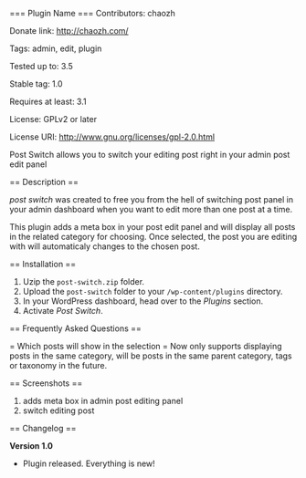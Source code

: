 === Plugin Name ===
Contributors: chaozh

Donate link: http://chaozh.com/

Tags: admin, edit, plugin 

Tested up to: 3.5

Stable tag: 1.0

Requires at least: 3.1

License: GPLv2 or later

License URI: http://www.gnu.org/licenses/gpl-2.0.html

Post Switch allows you to switch your editing post right in your admin post edit panel

== Description ==

*post switch* was created to free you from the hell of switching post panel in your admin dashboard when you want to edit more than one post at a time.

This plugin adds a meta box in your post edit panel and will display all posts in the related category for choosing. Once selected, the post you are editing with will automaticaly changes to the chosen post.

== Installation ==

1. Uzip the `post-switch.zip` folder.
2. Upload the `post-switch` folder to your `/wp-content/plugins` directory.
3. In your WordPress dashboard, head over to the *Plugins* section.
4. Activate *Post Switch*.

== Frequently Asked Questions ==

= Which posts will show in the selection =
Now only supports displaying posts in the same category, will be posts in the same parent category, tags or taxonomy in the future.

== Screenshots ==

1. adds meta box in admin post editing panel
2. switch editing post

== Changelog ==

**Version 1.0**

* Plugin released.  Everything is new!